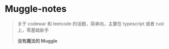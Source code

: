 # Muggle-notes

>  关于 codewar 和 leetcode 的话题，简单向，主要在 typescript 或者 rust 上，零基础新手
>
> **没有魔法的 Muggle**
